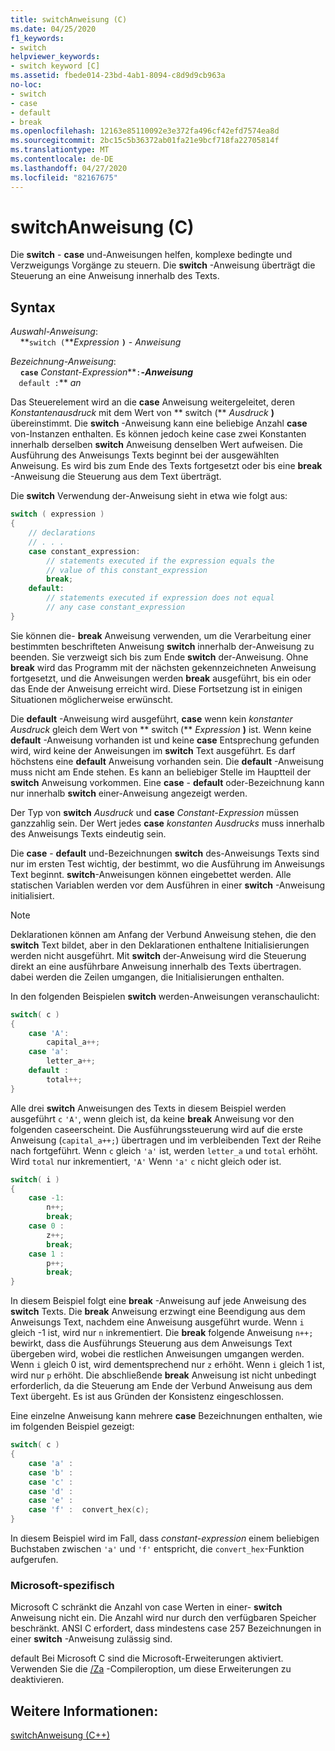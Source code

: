 ```yaml
---
title: switchAnweisung (C)
ms.date: 04/25/2020
f1_keywords:
- switch
helpviewer_keywords:
- switch keyword [C]
ms.assetid: fbede014-23bd-4ab1-8094-c8d9d9cb963a
no-loc:
- switch
- case
- default
- break
ms.openlocfilehash: 12163e85110092e3e372fa496cf42efd7574ea8d
ms.sourcegitcommit: 2bc15c5b36372ab01fa21e9bcf718fa22705814f
ms.translationtype: MT
ms.contentlocale: de-DE
ms.lasthandoff: 04/27/2020
ms.locfileid: "82167675"
---
```

# <a name="opno-locswitch-statement-c"></a>switchAnweisung (C)

Die **switch** - **case** und-Anweisungen helfen, komplexe bedingte und Verzweigungs Vorgänge zu steuern. Die **switch** -Anweisung überträgt die Steuerung an eine Anweisung innerhalb des Texts.

## <a name="syntax"></a>Syntax

*Auswahl-Anweisung*:<br/>
&nbsp;&nbsp;&nbsp;&nbsp;**`switch (`***Expression* **`)`** - *Anweisung*

*Bezeichnung-Anweisung*:<br/>
&nbsp;&nbsp;&nbsp;&nbsp;**`case`**  *Constant-Expression***`:`**-*Anweisung*    <br/>
&nbsp;&nbsp;&nbsp;&nbsp;**`default :`**  *an*

Das Steuerelement wird an die **case** Anweisung weitergeleitet, deren *Konstantenausdruck* mit dem Wert von ** switch (** *Ausdruck* **)** übereinstimmt. Die **switch** -Anweisung kann eine beliebige Anzahl **case** von-Instanzen enthalten. Es können jedoch keine case zwei Konstanten innerhalb derselben **switch** Anweisung denselben Wert aufweisen. Die Ausführung des Anweisungs Texts beginnt bei der ausgewählten Anweisung. Es wird bis zum Ende des Texts fortgesetzt oder bis eine **break** -Anweisung die Steuerung aus dem Text überträgt.

Die **switch** Verwendung der-Anweisung sieht in etwa wie folgt aus:

```C
switch ( expression )
{
    // declarations
    // . . .
    case constant_expression:
        // statements executed if the expression equals the
        // value of this constant_expression
        break;
    default:
        // statements executed if expression does not equal
        // any case constant_expression
}
```

Sie können die- **break** Anweisung verwenden, um die Verarbeitung einer bestimmten beschrifteten Anweisung **switch** innerhalb der-Anweisung zu beenden. Sie verzweigt sich bis zum Ende **switch** der-Anweisung. Ohne **break** wird das Programm mit der nächsten gekennzeichneten Anweisung fortgesetzt, und die Anweisungen werden **break** ausgeführt, bis ein oder das Ende der Anweisung erreicht wird. Diese Fortsetzung ist in einigen Situationen möglicherweise erwünscht.

Die **default** -Anweisung wird ausgeführt, **case** wenn kein *konstanter Ausdruck* gleich dem Wert von ** switch (** *Expression* **)** ist. Wenn keine **default** -Anweisung vorhanden ist und keine **case** Entsprechung gefunden wird, wird keine der Anweisungen im **switch** Text ausgeführt. Es darf höchstens eine **default** Anweisung vorhanden sein. Die **default** -Anweisung muss nicht am Ende stehen. Es kann an beliebiger Stelle im Hauptteil der **switch** Anweisung vorkommen. Eine **case** - **default** oder-Bezeichnung kann nur innerhalb **switch** einer-Anweisung angezeigt werden.

Der Typ von **switch** *Ausdruck* und **case** *Constant-Expression* müssen ganzzahlig sein. Der Wert jedes **case** *konstanten Ausdrucks* muss innerhalb des Anweisungs Texts eindeutig sein.

Die **case** - **default** und-Bezeichnungen **switch** des-Anweisungs Texts sind nur im ersten Test wichtig, der bestimmt, wo die Ausführung im Anweisungs Text beginnt. **switch**-Anweisungen können eingebettet werden. Alle statischen Variablen werden vor dem Ausführen in einer **switch** -Anweisung initialisiert.

> [!NOTE]
> Deklarationen können am Anfang der Verbund Anweisung stehen, die den **switch** Text bildet, aber in den Deklarationen enthaltene Initialisierungen werden nicht ausgeführt. Mit **switch** der-Anweisung wird die Steuerung direkt an eine ausführbare Anweisung innerhalb des Texts übertragen. dabei werden die Zeilen umgangen, die Initialisierungen enthalten.

In den folgenden Beispielen **switch** werden-Anweisungen veranschaulicht:

```C
switch( c )
{
    case 'A':
        capital_a++;
    case 'a':
        letter_a++;
    default :
        total++;
}
```

Alle drei **switch** Anweisungen des Texts in diesem Beispiel werden ausgeführt `c` `'A'`, wenn gleich ist, da keine **break** Anweisung vor den folgenden caseerscheint. Die Ausführungssteuerung wird auf die erste Anweisung (`capital_a++;`) übertragen und im verbleibenden Text der Reihe nach fortgeführt. Wenn `c` gleich `'a'` ist, werden `letter_a` und `total` erhöht. Wird `total` nur inkrementiert, `'A'` Wenn `'a'` `c` nicht gleich oder ist.

```C
switch( i )
{
    case -1:
        n++;
        break;
    case 0 :
        z++;
        break;
    case 1 :
        p++;
        break;
}
```

In diesem Beispiel folgt eine **break** -Anweisung auf jede Anweisung des **switch** Texts. Die **break** Anweisung erzwingt eine Beendigung aus dem Anweisungs Text, nachdem eine Anweisung ausgeführt wurde. Wenn `i` gleich -1 ist, wird nur `n` inkrementiert. Die **break** folgende Anweisung `n++;` bewirkt, dass die Ausführungs Steuerung aus dem Anweisungs Text übergeben wird, wobei die restlichen Anweisungen umgangen werden. Wenn `i` gleich 0 ist, wird dementsprechend nur `z` erhöht. Wenn `i` gleich 1 ist, wird nur `p` erhöht. Die abschließende **break** Anweisung ist nicht unbedingt erforderlich, da die Steuerung am Ende der Verbund Anweisung aus dem Text übergeht. Es ist aus Gründen der Konsistenz eingeschlossen.

Eine einzelne Anweisung kann mehrere **case** Bezeichnungen enthalten, wie im folgenden Beispiel gezeigt:

```C
switch( c )
{
    case 'a' :
    case 'b' :
    case 'c' :
    case 'd' :
    case 'e' :
    case 'f' :  convert_hex(c);
}
```

In diesem Beispiel wird im Fall, dass *constant-expression* einem beliebigen Buchstaben zwischen `'a'` und `'f'` entspricht, die `convert_hex`-Funktion aufgerufen.

### <a name="microsoft-specific"></a>Microsoft-spezifisch

Microsoft C schränkt die Anzahl von case Werten in einer- **switch** Anweisung nicht ein. Die Anzahl wird nur durch den verfügbaren Speicher beschränkt. ANSI C erfordert, dass mindestens case 257 Bezeichnungen in einer **switch** -Anweisung zulässig sind.

default Bei Microsoft C sind die Microsoft-Erweiterungen aktiviert. Verwenden Sie die [/Za](../build/reference/za-ze-disable-language-extensions.md) -Compileroption, um diese Erweiterungen zu deaktivieren.

## <a name="see-also"></a>Weitere Informationen:

[switchAnweisung (C++)](../cpp/switch-statement-cpp.md)
